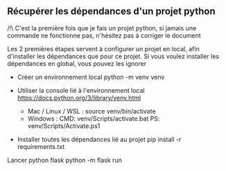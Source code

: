 ## Récupérer les dépendances d'un projet python
/!\ C'est la première fois que je fais un projet python, si jamais une commande ne fonctionne pas, n'hésitez pas à corriger le document

Les 2 premières étapes servent à configurer un projet en local, afin d'installer les dépendances que pour ce projet.
Si vous voulez installer les dépendances en global, vous pouvez les ignorer

- Créer un environnement local
python -m venv venv

- Utiliser la console lié à l'environnement local
	https://docs.python.org/3/library/venv.html
	- Mac / Linux / WSL :
		source venv/bin/activate
	- Windows :
		CMD: venv/Scripts/activate.bat
		PS: venv/Scripts/Activate.ps1

- Installer toutes les dépendances lié au projet
pip install -r requirements.txt

Lancer python flask
python -m flask run